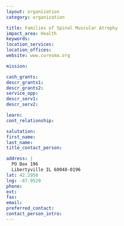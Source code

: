 ```yaml
---
layout: organization
category: organization

title: Families of Spinal Muscular Atrophy
impact_area: Health
keywords: 
location_services: 
location_offices: 
website: www.curesma.org

mission: 

cash_grants: 
descr_grants1: 
descr_grants2: 
service_opp: 
descr_serv1: 
descr_serv2: 

learn: 
cont_relationship: 

salutation: 
first_name: 
last_name: 
title_contact_person: 

address: |
  PO Box 196  
  Libertyville IL 60048-0196
lat: 42.2958
lng: -87.9529
phone: 
ext: 
fax: 
email: 
preferred_contact: 
contact_person_intro: 
---
```


